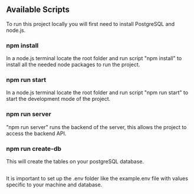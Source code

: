 
## Available Scripts

To run this project locally you will first need to install PostgreSQL and node.js. 

### npm install

In a node.js terminal locate the root folder and run script "npm install" to install all the needed node packages to run the project.

### npm run start

In a node.js terminal locate the root folder and run script "npm run start" to start the development mode of the project.

### npm run server

"npm run server" runs the backend of the server, this allows the project to access the backend API.

### npm run create-db 

This will create the tables on your postgreSQL database.


##

It is important to set up the .env folder like the example.env file with values specific to your machine and database. 



